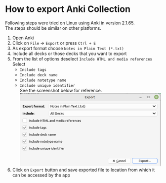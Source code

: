 
# How to export Anki Collection

Following steps were tried on Linux using Anki in version 2.1.65.<br/>
The steps should be similar on other platforms.

1. Open Anki
2. Click on `File` -> `Export` or press `Ctrl + E`
3. As export format choose `Notes in Plain Text (*.txt)`
4. Include all decks or those decks that you want to export
5. From the list of options deselect `Include HTML and media references`<br/>
   Select <br/>
   * `Include tags`
   * `Include deck name`
   * `Include notetype name`
   * `Include unique identifier`<br/>
  See the screenshot below for reference.<br/>
  ![Anki export screenshot](./anki-export.png)<br/>
6. Click on `Export` button and save exported file to location from which it can be accessed by the app